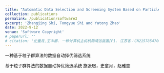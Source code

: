 ```yaml
---
title: "Automatic Data Selection and Screening System Based on Particle Swarm Optimization"
collection: publications
permalink: /publication/software3
excerpt: 'Zhangjing Shi, Tongyue Shi and Yatong Zhao'
date: 2022-9-12
venue: 'Software Copyright'
# paperurl: ''
# citation: '史童月,王中卿. 一种计算机主机机箱清洁装置[P]. 江苏省：CN215785470U,2022-02-11.'
---
```

一种基于粒子群算法的数据自动择优筛选系统

基于粒子群算法的数据自动择优筛选系统
施张璟，史童月，赵雅童